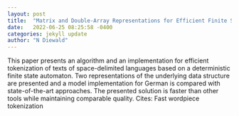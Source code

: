 ```yaml
---
layout: post
title:  "Matrix and Double-Array Representations for Efficient Finite State Tokenization"
date:   2022-06-25 08:25:58 -0400
categories: jekyll update
author: "N Diewald"
---
```

This paper presents an algorithm and an implementation for efficient tokenization of texts of space-delimited languages based on a deterministic finite state automaton. Two representations of the underlying data structure are presented and a model implementation for German is compared with state-of-the-art approaches. The presented solution is faster than other tools while maintaining comparable quality.
Cites: ‪Fast wordpiece tokenization‬  